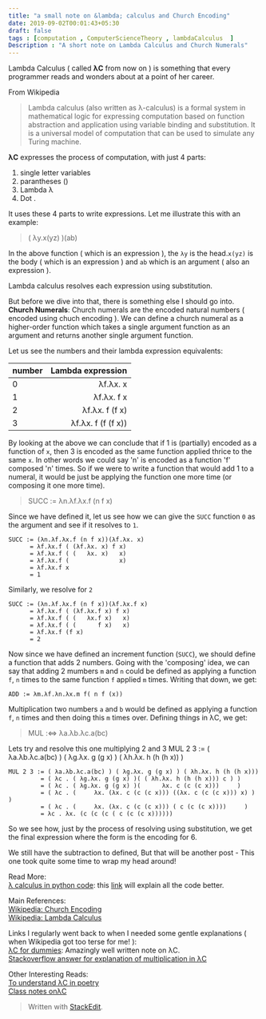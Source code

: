 ```yaml
---
title: "a small note on &lambda; calculus and Church Encoding"
date: 2019-09-02T00:01:43+05:30
draft: false
tags : [computation , ComputerScienceTheory , lambdaCalculus  ]  
Description : "A short note on Lambda Calculus and Church Numerals"
---
```


Lambda Calculus ( called **&lambda;C** from now on  ) is something that every programmer reads and wonders about at a point of her career.  

From Wikipedia
> Lambda calculus (also written as λ-calculus) is a formal system in mathematical logic for expressing computation based on function abstraction and application using variable binding and substitution. It is a universal model of computation that can be used to simulate any Turing machine.  
 
**&lambda;C** expresses the process of computation, with just 4 parts:
 1. single letter variables
 2. parantheses ()
 3. Lambda &lambda;
 4. Dot .  

It uses these 4 parts to write expressions. Let me illustrate this with an example:

> ( &lambda;y.x(yz) )(ab)  

In the above function ( which is an expression ), the `λy` is the head.`x(yz)` is the body ( which is an expression ) and `ab` which is an argument ( also an expression ).   

Lambda calculus resolves each expression using substitution.

But before we dive into that, there is something else I should go into. **Church Numerals**: Church numerals are the encoded natural numbers ( encoded using chuch encoding ). We can define a church numeral as a higher-order function which takes a single argument function as an argument and returns another single argument function.

Let us see the numbers and their lambda expression equivalents:  

| number | Lambda expression |  
|----|------:|  
|0|λf.λx. x|  
|1|λf.λx. f x|  
|2|λf.λx. f (f x)|  
|3|λf.λx. f (f (f x))|  

By looking at the above we can conclude that if 1 is (partially) encoded as a function of `x`, then 3 is encoded as the same function applied thrice to the same `x`. In other words we could say 'n' is encoded as a function 'f' composed 'n' times. So if we were to write a function that would add 1 to a numeral, it would be just be applying the function one more time (or composing it one more time).    
> SUCC := λn.λf.λx.f (n f x)

Since we have defined it, let us see how we can give the `SUCC` function `0` as the argument and see if it resolves to `1`.

```
SUCC := (λn.λf.λx.f (n f x))(λf.λx. x)
      = λf.λx.f ( (λf.λx. x) f x)
      = λf.λx.f ( (   λx. x)   x)
      = λf.λx.f (              x)
      = λf.λx.f x 
      = 1
```

Similarly, we resolve for `2`

```
SUCC := (λn.λf.λx.f (n f x))(λf.λx.f x)
      = λf.λx.f ( (λf.λx.f x) f x)
      = λf.λx.f ( (   λx.f x)   x)
      = λf.λx.f ( (      f x)   x)
      = λf.λx.f (f x) 
      = 2
```

Now since we have defined an increment function (`SUCC`), we should define a function that adds 2 numbers. Going with the 'composing' idea, we can say that adding 2 mumbers `m` and `n` could be defined as applying a function `f`, `n` times to the same function `f` applied `m` times. Writing that down, we get:  
```
ADD := λm.λf.λn.λx.m f( n f (x))
```  

Multiplication two numbers `a` and `b` would be defined as applying a function `f`, `n` times and then doing this `m` times over. Defining things in λC, we get:
> MUL :⇔ λa.λb.λc.a(bc)  

Lets try and resolve this one multiplying 2 and 3
MUL 2 3 := ( λa.λb.λc.a(bc) ) ( λg.λx. g (g x) ) ( λh.λx. h (h (h x)) )  

``` 
MUL 2 3 := ( λa.λb.λc.a(bc) ) ( λg.λx. g (g x) ) ( λh.λx. h (h (h x)))
         = ( λc . ( λg.λx. g (g x) )( ( λh.λx. h (h (h x))) c ) )
         = ( λc . ( λg.λx. g (g x) )(      λx. c (c (c x)))     )
         = ( λc . (     λx. (λx. c (c (c x))) ((λx. c (c (c x))) x) )     )
         = ( λc . (     λx. (λx. c (c (c x))) ( c (c (c x))))     )
         = λc . λx. (c (c (c ( c (c (c x))))))      
```

So we see how, just by the process of resolving using substitution, we get the final expression where the form is the encoding for 6.

We still have the subtraction to defined, But that will be another post - This one took quite some time to wrap my head around!

Read More:  
[&lambda; calculus in python code](http://vanderwijk.info/blog/pure-lambda-calculus-python/): this [link](http://matt.might.net/articles/python-church-y-combinator/)
will explain all the code better.


Main References:  
[Wikipedia: Church Encoding](https://en.wikipedia.org/wiki/Church_encoding)  
[Wikipedia: Lambda Calculus](https://en.wikipedia.org/wiki/Lambda_calculus)  


Links I regularly went back to when I needed some gentle explanations ( when Wikipedia got too terse for me! ):  
[λC for dummies](http://bach.ai/lambda-calculus-for-absolute-dummies/): Amazingly well written note on λC.  
[Stackoverflow answer for explanation of multiplication in λC](https://math.stackexchange.com/a/595576)  


Other Interesting Reads:  
[To understand λC in poetry](https://cstheory.stackexchange.com/a/36601)      
[Class notes onλC](http://pages.cs.wisc.edu/~horwitz/CS704-NOTES/1.LAMBDA-CALCULUS.html) 


> Written with [StackEdit](https://stackedit.io/).
<!--stackedit_data:
eyJoaXN0b3J5IjpbLTgxODMwNjA2MywtMjAxMzU5MzYxMywxNj
ExNDI4ODE5LDM4NTIzODM0N119
-->